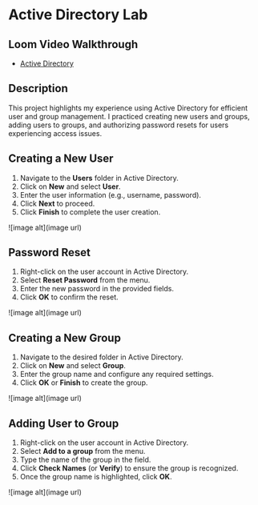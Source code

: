 <h1>Active Directory Lab</h1>
<h2>Loom Video Walkthrough</h2>

- [Active Directory](https://www.loom.com/share/9c915d72d3914a2893926b45a1c3535b?sid=8444a926-8a37-4f9a-82d9-fccff9265a48)

<h2>Description</h2>
<p>
This project highlights my experience using Active Directory for efficient user and group management. I practiced creating new users and groups, adding users to groups, and authorizing password resets for users experiencing access issues.
</p>

<h2>Creating a New User</h2>
<ol>
  <li>Navigate to the <strong>Users</strong> folder in Active Directory.</li>
  <li>Click on <strong>New</strong> and select <strong>User</strong>.</li>
  <li>Enter the user information (e.g., username, password).</li>
  <li>Click <strong>Next</strong> to proceed.</li>
  <li>Click <strong>Finish</strong> to complete the user creation.</li>
</ol>
![image alt](image url)

<h2>Password Reset</h2>
<ol>
  <li>Right-click on the user account in Active Directory.</li>
  <li>Select <strong>Reset Password</strong> from the menu.</li>
  <li>Enter the new password in the provided fields.</li>
  <li>Click <strong>OK</strong> to confirm the reset.</li>
</ol>
![image alt](image url)

<h2>Creating a New Group</h2>
<ol>
  <li>Navigate to the desired folder in Active Directory.</li>
  <li>Click on <strong>New</strong> and select <strong>Group</strong>.</li>
  <li>Enter the group name and configure any required settings.</li>
  <li>Click <strong>OK</strong> or <strong>Finish</strong> to create the group.</li>
</ol>
![image alt](image url)

<h2>Adding User to Group</h2>
<ol>
  <li>Right-click on the user account in Active Directory.</li>
  <li>Select <strong>Add to a group</strong> from the menu.</li>
  <li>Type the name of the group in the field.</li>
  <li>Click <strong>Check Names</strong> (or <strong>Verify</strong>) to ensure the group is recognized.</li>
  <li>Once the group name is highlighted, click <strong>OK</strong>.</li>
</ol>
![image alt](image url)

<!--
 ```diff
- text in red
+ text in green
! text in orange
# text in gray
@@ text in purple (and bold)@@
```

